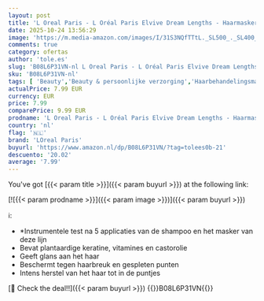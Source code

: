 ```yaml
---
layout: post
title: 'L Oreal Paris - L Oréal Paris Elvive Dream Lengths - Haarmasker 300ml - Voor Lang & Beschadigd Haar - Beschermt tegen haarbreuk en gespleten punten - Geeft glans aan het haar'
date: 2025-10-24 13:56:29
image: 'https://m.media-amazon.com/images/I/31S3NQfTTtL._SL500_._SL400_.jpg'
comments: true
category: ofertas
author: 'tole.es'
slug: 'B08L6P31VN-nl L Oreal Paris - L Oréal Paris Elvive Dream Lengths -...'
sku: 'B08L6P31VN-nl'
tags: [ 'Beauty','Beauty & persoonlijke verzorging','Haarbehandelingsmaskers','Haarverzorging','loreal paris','🇳🇱', ]
actualPrice: 7.99 EUR
currency: EUR
price: 7.99
comparePrice: 9.99 EUR
prodname: 'L Oreal Paris - L Oréal Paris Elvive Dream Lengths - Haarmasker 300ml - Voor Lang & Beschadigd Haar - Beschermt tegen haarbreuk en gespleten punten - Geeft glans aan het haar'
country: 'nl'
flag: '🇳🇱'
brand: 'LOreal Paris'
buyurl: 'https://www.amazon.nl/dp/B08L6P31VN/?tag=tolees0b-21'
descuento: '20.02'
average: '7.99'
---
```


You've got [{{< param title >}}]({{< param buyurl >}}) at the following link:

[![{{< param prodname >}}]({{< param image >}})]({{< param buyurl >}})

ℹ️:

- *Instrumentele test na 5 applicaties van de shampoo en het masker van deze lijn
- Bevat plantaardige keratine, vitamines en castorolie
- Geeft glans aan het haar
- Beschermt tegen haarbreuk en gespleten punten
- Intens herstel van het haar tot in de puntjes

[🛒 Check the deal!!]({{< param buyurl >}})
{{<world>}}B08L6P31VN{{</world>}}
